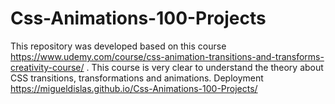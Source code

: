 # Css-Animations-100-Projects
This repository was developed based on this course https://www.udemy.com/course/css-animation-transitions-and-transforms-creativity-course/ . This course is very clear to understand the theory about CSS transitions, transformations and animations.
Deployment
https://migueldislas.github.io/Css-Animations-100-Projects/
